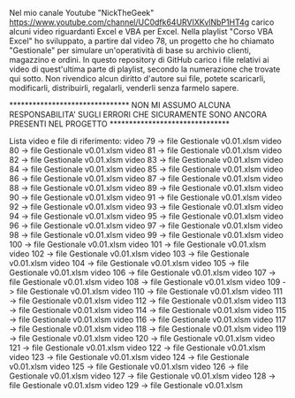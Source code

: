 Nel mio canale Youtube "NickTheGeek" https://www.youtube.com/channel/UC0dfk64URVIXKvlNbP1HT4g carico alcuni video riguardanti Excel e VBA per Excel.
Nella playlist "Corso VBA Excel" ho sviluppato, a partire dal video 78, un progetto che ho chiamato "Gestionale" per simulare un'operatività di base su archivio clienti, magazzino e ordini.
In questo repository di GitHub carico i file relativi ai video di quest'ultima parte di playlist, secondo la numerazione che trovate qui sotto.
Non rivendico alcun diritto d'autore sui file, potete scaricarli, modificarli, distribuirli, regalarli, venderli senza farmelo sapere.

*******************************   NON MI ASSUMO ALCUNA RESPONSABILITA' SUGLI ERRORI CHE SICURAMENTE SONO ANCORA PRESENTI NEL PROGETTO   *******************************

Lista video e file di riferimento:
video 79 -> file Gestionale v0.01.xlsm
video 80 -> file Gestionale v0.01.xlsm
video 81 -> file Gestionale v0.01.xlsm
video 82 -> file Gestionale v0.01.xlsm
video 83 -> file Gestionale v0.01.xlsm
video 84 -> file Gestionale v0.01.xlsm
video 85 -> file Gestionale v0.01.xlsm
video 86 -> file Gestionale v0.01.xlsm
video 87 -> file Gestionale v0.01.xlsm
video 88 -> file Gestionale v0.01.xlsm
video 89 -> file Gestionale v0.01.xlsm
video 90 -> file Gestionale v0.01.xlsm
video 91 -> file Gestionale v0.01.xlsm
video 92 -> file Gestionale v0.01.xlsm
video 93 -> file Gestionale v0.01.xlsm
video 94 -> file Gestionale v0.01.xlsm
video 95 -> file Gestionale v0.01.xlsm
video 96 -> file Gestionale v0.01.xlsm
video 97 -> file Gestionale v0.01.xlsm
video 98 -> file Gestionale v0.01.xlsm
video 99 -> file Gestionale v0.01.xlsm
video 100 -> file Gestionale v0.01.xlsm
video 101 -> file Gestionale v0.01.xlsm
video 102 -> file Gestionale v0.01.xlsm
video 103 -> file Gestionale v0.01.xlsm
video 104 -> file Gestionale v0.01.xlsm
video 105 -> file Gestionale v0.01.xlsm
video 106 -> file Gestionale v0.01.xlsm
video 107 -> file Gestionale v0.01.xlsm
video 108 -> file Gestionale v0.01.xlsm
video 109 -> file Gestionale v0.01.xlsm
video 110 -> file Gestionale v0.01.xlsm
video 111 -> file Gestionale v0.01.xlsm
video 112 -> file Gestionale v0.01.xlsm
video 113 -> file Gestionale v0.01.xlsm
video 114 -> file Gestionale v0.01.xlsm
video 115 -> file Gestionale v0.01.xlsm
video 116 -> file Gestionale v0.01.xlsm
video 117 -> file Gestionale v0.01.xlsm
video 118 -> file Gestionale v0.01.xlsm
video 119 -> file Gestionale v0.01.xlsm
video 120 -> file Gestionale v0.01.xlsm
video 121 -> file Gestionale v0.01.xlsm
video 122 -> file Gestionale v0.01.xlsm
video 123 -> file Gestionale v0.01.xlsm
video 124 -> file Gestionale v0.01.xlsm
video 125 -> file Gestionale v0.01.xlsm
video 126 -> file Gestionale v0.01.xlsm
video 127 -> file Gestionale v0.01.xlsm
video 128 -> file Gestionale v0.01.xlsm
video 129 -> file Gestionale v0.01.xlsm
